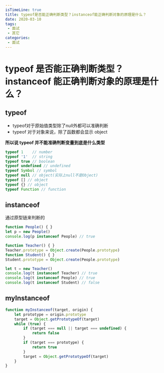 ```yaml
---
isTimeLine: true
title: typeof是否能正确判断类型？instanceof能正确判断对象的原理是什么？
date: 2020-03-10
tags:
 - 面试
 - 其它
categories:
 - 面试
---
```

# typeof 是否能正确判断类型？instanceof 能正确判断对象的原理是什么？
## typeof
* typeof对于原始值类型除了null外都可以准确判断
* typeof 对于对象来说，除了函数都会显示 object

**所以说 typeof 并不能准确判断变量到底是什么类型**
```js
typeof 1    // number
typeof '1'  // string
typeof true // boolean
typeof undefined // undefined
typeof Symbol // symbol
typeof null // object(实际上null不是Object)
typeof [] // object
typeof {} // object
typeof Function // function 
```

## instanceof
通过原型链来判断的
```js
function People() { }
let p = new People()
console.log(p instanceof People) // true

function Teacher() { }
Teacher.prototype = Object.create(People.prototype)
function Student() { }
Student.prototype = Object.create(People.prototype)

let t = new Teacher()
console.log(t instanceof Teacher) // true
console.log(t instanceof People) // true
console.log(t instanceof Student) // false
```
## myInstanceof
```js
function myInstanceof(target, origin) {
    let prototype = origin.prototype
    target = Object.getPrototypeOf(target)
    while (true) {
        if (target === null || target === undefined) {
            return false
        }
        if (target === prototype) {
            return true
        }
        target = Object.getPrototypeOf(target)
    }
}
```

